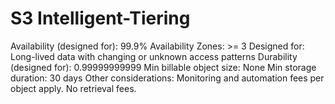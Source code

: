 # S3 Intelligent-Tiering

Availability (designed for): 99.9%
Availability Zones: >= 3
Designed for: Long-lived data with changing or unknown access patterns
Durability (designed for): 0.99999999999
Min billable object size: None
Min storage duration: 30 days
Other considerations: Monitoring and automation fees per object apply. No retrieval fees.